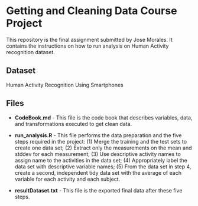 # Getting and Cleaning Data Course Project

This repository is the final assignment submitted by Jose Morales. It contains the instructions on how to run analysis on Human Activity recognition dataset.

## Dataset
Human Activity Recognition Using Smartphones

## Files

* **CodeBook.md** - This file is the code book that describes variables, data, and transformations executed to get clean data.

* **run_analysis.R** - This file performs the data preparation and the five steps required in the project:
(1) Merge the training and the test sets to create one data set; 
(2) Extract only the measurements on the mean and stddev for each measurement; 
(3) Use descriptive activity names to assign name to the activities in the data set;
(4) Appropriately label the data set with descriptive variable names;
(5) From the data set in step 4, create a second, independent tidy data set with the average of each variable for each activity and each subject.

* **resultDataset.txt** - This file is the exported final data after these five steps.
